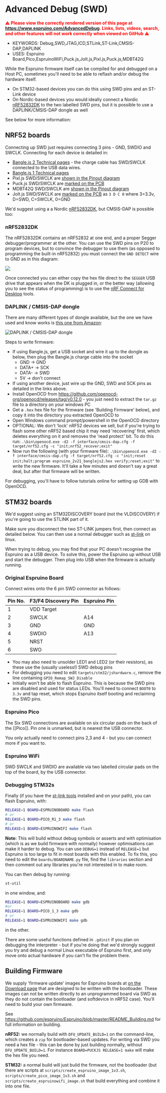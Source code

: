 <!--- Copyright (c) 2024 Gordon Williams, Pur3 Ltd. See the file LICENSE for copying permission. -->
Advanced Debug (SWD)
====================

<span style="color:red">:warning: **Please view the correctly rendered version of this page at https://www.espruino.com/AdvancedDebug. Links, lists, videos, search, and other features will not work correctly when viewed on GitHub** :warning:</span>

* KEYWORDS: Debug,SWD,JTAG,ICD,STLink,ST-Link,CMSIS-DAP,DAPLINK
* USES: Espruino Board,Pico,EspruinoWiFi,Puck.js,Jolt.js,Pixl.js,Puck.js,MDBT42Q

While the Espruino firmware itself can be compiled for and debugged on a Host PC, sometimes you'll need to be able to reflash and/or debug the hardware itself.

* On STM32-based devices you can do this using SWD pins and an ST-Link device
* On Nordic-based devices you would ideally connect a Nordic [nRF52832DK](/nRF52832DK) to the two labelled SWD pins, but it is possible to use a DAPLINK/CMSIS-DAP dongle as well

See below for more information:

NRF52 boards
------------

Connecting up SWD just requires connecting 3 pins - GND, SWDIO and SWCLK. Connecting for each device is detailed in:

* [Bangle.js 2 Technical pages](/Bangle.js2+Technical#swd) - the charge cable has SWD/SWCLK connected to the USB data wires.
* [Bangle.js 1 Technical pages](/Bangle.js+Technical#swd-programming)
* Pixl.js SWD/SWCLK are [shown in the Pinout diagram](/Pixl.js#pinout)
* Puck.js SWD/SWCLK are [marked on the PCB](/Puck.js#pinout)
* MDBT42Q SWD/SWCLK are [shown in the Pinout diagram](/MDBT42Q#pinout)
* Jolt.js SWD/SWCLK are [marked on the PCB](/Jolt.js#pinout) as `3 D C 0` where 3=3.3v, D=SWD, C=SWCLK, 0=GND

We'd suggest using a a Nordic [nRF52832DK](/nRF52832DK), but CMSIS-DAP is possible too:

### nRF52832DK

The nRF52832DK contains an nRF52832 at one end, and a proper Segger debugger/programmer at the other. You can use the SWD pins on P20 to program devices, but to convince the debugger to use them (as opposed to programming the built-in nRF52832) you must connect the `GND DETECT` wire to GND as in this diagram:

![](AdvancedDebug/nRF52DK_schematic.png)

Once connected you can either copy the hex file direct to the `SEGGER` USB drive that appears when the DK is plugged in, or the better way (allowing you to see the status of programming) is to use the [nRF Connect for Desktop](https://www.nordicsemi.com/Products/Development-tools/nRF-Connect-for-Desktop) tools.


### DAPLINK / CMSIS-DAP dongle

There are many different types of dongle available, but the one we have used and know works is [this one from Amazon](https://www.amazon.com/DKARDU-Replaces-downloader-Emulator-Interface/dp/B0BGQZHL75/ref=sr_1_5):

![DAPLINK / CMSIS-DAP dongle](AdvancedDebug/DAPLINK.jpg)

Steps to write firmware:

* If using Bangle.js, get a USB socket and wire it up to the dongle as below, then plug the Bangle.js charge cable into the socket
  * GND -> GND
  * DATA+ -> SCK
  * DATA- -> SWD
  * 5V -> don't connect
* If using another device, just wire up the GND, SWD and SCK pins as detailed in the links above.
* Install OpenOCD from https://github.com/openocd-org/openocd/releases/tag/v0.12.0 - you just need to extract the `tar.gz` file to a directory on your windows PC
* Get a `.hex` hex file for the firmware (see 'Building Firmware' below), and copy it into the directory you extracted OpenOCD to
* Open Windows command prompt/powershell in the OpenOCD directory
* OPTIONAL: We don't 'lock' nRF52 devices we sell, but if you're trying to flash some other nRF52 based chip it may need 'recovering' first, which deletes everything on it and removes the 'read protect' bit. To do this run: `.\bin\openocd.exe -d2 -f interface/cmsis-dap.cfg -f target/nrf52.cfg -c "init;nrf52_recover;exit"`
* Now run the following (with your firmware file): `.\bin\openocd.exe -d2 -f interface/cmsis-dap.cfg -f target/nrf52.cfg -c "init;reset init;halt;program espruino_2v21_banglejs2.hex verify;reset;exit"` to write the new firmware. It'll take a few minutes and doesn't say a great deal, but after that firmware will be written.

For debugging, you'll have to follow tutorials online for setting up GDB with OpenOCD.


STM32 boards
--------------

We'd suggest using an STM32DISCOVERY board (not the VLDISCOVERY) if you're going to use the STLINK part of it.

Make sure you disconnect the two ST-LINK jumpers first, then connect as detailed below. You can then use a normal debugger such as [st-link](https://github.com/texane/stlink) on linux.

When trying to debug, you may find that your PC doesn't recognise the Espruino as a USB device. To solve this, power the Espruino up without USB and start the debugger. Then plug into USB when the firmware is actually running.

### Original Espruino Board

Connect wires onto the 6 pin SWD connector as follows:

| Pin No. | F3/F4 Discovery Pin  | Espruino Pin |
|----------------|------|--------------|
| 1 | VDD Target | |
| 2 | SWCLK      | A14 |
| 3 | GND        | GND |
| 4 | SWDIO      | A13 |
| 5 | NRST       | |
| 6 | SWO        | |

* You may also need to unsolder LED1 and LED2 (or their resistors), as these use the (usually useless!) SWD debug pins
* For debugging you need to edit ```targets/stm32/jshardware.c```, remove the line containing ```GPIO_Remap_SWJ_Disable```
* Initially won't be able to flash Espruino. This is because the SWD pins are disabled and used for status LEDs. You'll need to connect `BOOT0` to `3.3v` and tap reset, which stops Espruino itself booting and reclaiming the SWD pins.

### Espruino Pico

The Six SWD connections are available on six circular pads on the back of the [[Pico]]. Pin one is unmarked, but is nearest the USB connector.

You only actually need to connect pins 2,3 and 4 - but you can connect more if you want to.

###  Espruino WiFi

SWD SWCLK and SWDIO are available via two labelled circular pads on the top of the board, by the USB connector.

### Debugging STM32s

Finally (if you have the [st-link tools](https://github.com/texane/stlink) installed and on your path), you can flash Espruino, with:

```Bash
RELEASE=1 BOARD=ESPRUINOBOARD make flash
# or
RELEASE=1 BOARD=PICO_R1_3 make flash
# or
RELEASE=1 BOARD=ESPRUINOWIFI make flash
```

**Note:** This will build without debug symbols or asserts and with optimisation (which is as we build firmware with normally)
however optimisations can make it harder to debug. You can use `DEBUG=1` instead of `RELEASE=1` but Espruino is too large to fit
in most boards with this enabled. To fix this, you need to edit the `boards/BOARDNAME.py` file, find the `libraries` section
and then comment out any libraries you're not interested in to make room.


You can then debug by running:

```Bash
st-util
```

in one window, and:

```Bash
RELEASE=1 BOARD=ESPRUINOBOARD make gdb
#or
RELEASE=1 BOARD=PICO_1_3 make gdb
# or
RELEASE=1 BOARD=ESPRUINOWIFI make gdb
```

in the other.

There are some useful functions defined in `.gdinit` if you plan on debugging the interpreter - but if you're doing that we'd strongly suggest you try and debug a normal Linux executable of Espruino first, and only move onto actual hardware if you can't fix the problem there.

Building Firmware
-----------------

We supply 'firmware update' images for Espruino boards at [on the Download page](Download) that are designed to be written with the bootloader. These images can not be written directly to an unprogrammed board via SWD as they do not contain the bootloader (and softdevice in nRF52 case). You'll need to build your own firmware.

See https://github.com/espruino/Espruino/blob/master/README_Building.md for full information on building.

**nRF52:** we normally build with `DFU_UPDATE_BUILD=1` on the command-line, which creates a `zip` for bootloader-based updates. For writing via SWD you need a hex file - this can be done by just building normally, without `DFU_UPDATE_BUILD=1`. For instance `BOARD=PUCKJS RELEASE=1 make` will make the hex file you need.

**STM32:** a normal build will just build the firmware, not the bootloader (but there are scripts at `scripts/create_espruino_image_1v3.sh`, `scripts/create_pico_image_1v3.sh` and `scripts/create_espruinowifi_image.sh` that build everything and combine it into one file.
